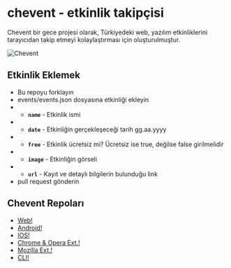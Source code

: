 # chevent - etkinlik takipçisi

Chevent bir gece projesi olarak, Türkiyedeki web, yazılım etkinliklerini tarayıcıdan takip etmeyi kolaylaştırması için oluşturulmuştur.

![Chevent](https://raw.githubusercontent.com/codeui/chevent/master/screenshot.png)

## Etkinlik Eklemek

- Bu repoyu forklayın
- events/events.json dosyasına etkinliği ekleyin
- - **`name`** - Etkinlik ismi
- - **`date`** - Etkinliğin gerçekleşeceği tarih gg.aa.yyyy
- - **`free`** - Etkinlik ücretsiz mi? Ücretsiz ise true, değilse false girilmelidir
- - **`image`** - Etkinliğin görseli
- - **`url`** - Kayıt ve detaylı bilgilerin bulunduğu link
- pull request gönderin

## Chevent Repoları

- [Web!](https://github.com/codeui/chevent-web)
- [Android!](https://github.com/codeui/chevent-android)
- [IOS!](https://github.com/codeui/chevent-ios)
- [Chrome & Opera Ext.!](https://github.com/codeui/chevent-chrome)
- [Mozilla Ext.!](https://github.com/codeui/chevent-mozilla)
- [CLI!](https://github.com/codeui/chevent-js-cli)
